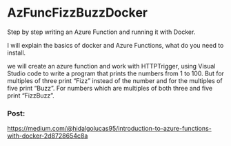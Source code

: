 # AzFuncFizzBuzzDocker

Step by step writing an Azure Function and running it with Docker.

I will explain the basics of docker and Azure Functions, what do you need to install.

we will create an azure function and work with HTTPTrigger, using Visual Studio code to write a program that prints the numbers from 1 to 100. But for multiples of three print “Fizz” instead of the number and for the multiples of five print “Buzz”. For numbers which are multiples of both three and five print “FizzBuzz”.

### Post:

https://medium.com/@hidalgolucas95/introduction-to-azure-functions-with-docker-2d8728654c8a
